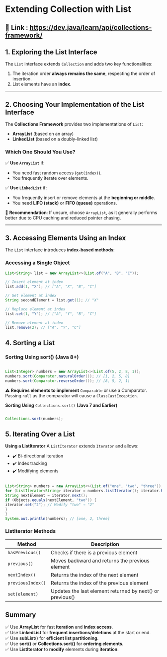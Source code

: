 # Extending Collection with List

## 🔹 Link : <https://dev.java/learn/api/collections-framework/>

## 1. Exploring the List Interface

The `List` interface extends `Collection` and adds two key functionalities:

1. The iteration order **always remains the same**, respecting the order of insertion.
2. List elements have an **index**.

---

## 2. Choosing Your Implementation of the List Interface

The **Collections Framework** provides two implementations of `List`:

- **ArrayList** (based on an array)
- **LinkedList** (based on a doubly-linked list)

### Which One Should You Use?

✅ **Use `ArrayList`** if:

- You need fast random access (`get(index)`).
- You frequently iterate over elements.

✅ **Use `LinkedList`** if:

- You frequently insert or remove elements at the **beginning or middle**.
- You need **LIFO (stack)** or **FIFO (queue)** operations.

🚀 **Recommendation**: If unsure, choose `ArrayList`, as it generally performs better due to CPU caching and reduced pointer chasing.

---

## 3. Accessing Elements Using an Index

The `List` interface introduces **index-based methods**:

### Accessing a Single Object

```java
List<String> list = new ArrayList<>(List.of("A", "B", "C"));

// Insert element at index
list.add(1, "X"); // ["A", "X", "B", "C"]

// Get element at index
String secondElement = list.get(1); // "X"

// Replace element at index
list.set(1, "Y"); // ["A", "Y", "B", "C"]

// Remove element at index
list.remove(2); // ["A", "Y", "C"]
```

## 4. Sorting a List

### Sorting Using sort() (Java 8+)

```java

List<Integer> numbers = new ArrayList<>(List.of(5, 2, 8, 1));
numbers.sort(Comparator.naturalOrder()); // [1, 2, 5, 8]
numbers.sort(Comparator.reverseOrder()); // [8, 5, 2, 1]
```

⚠️ **Requires elements to implement** `Comparable` or use a Comparator.
Passing `null` as the comparator will cause a `ClassCastException`.

**Sorting Using** `Collections.sort()` **(Java 7 and Earlier)**

```java

Collections.sort(numbers);
```

## 5. Iterating Over a List

**Using a ListIterator**
A `ListIterator` extends `Iterator` and allows:

- ✔️ Bi-directional iteration
- ✔️ Index tracking
- ✔️ Modifying elements

```java

List<String> numbers = new ArrayList<>(List.of("one", "two", "three"));
for (ListIterator<String> iterator = numbers.listIterator(); iterator.hasNext();) {
String nextElement = iterator.next();
if (Objects.equals(nextElement, "two")) {
iterator.set("2"); // Modify "two" → "2"
}
}
System.out.println(numbers); // [one, 2, three]
```

### ListIterator Methods

| Method            | Description                                               |
| ----------------- | --------------------------------------------------------- |
| `hasPrevious()`   | Checks if there is a previous element                     |
| `previous()`      | Moves backward and returns the previous element           |
| `nextIndex()`     | Returns the index of the next element                     |
| `previousIndex()` | Returns the index of the previous element                 |
| `set(element)`    | Updates the last element returned by next() or previous() |

## Summary

✅ Use **ArrayList** for fast **iteration** and **index access**.  
✅ Use **LinkedList** for **frequent insertions/deletions** at the start or end.  
✅ Use **subList**() for **efficient list partitioning**.  
✅ Use **sort()** or **Collections.sort()** for **ordering elements**.  
✅ Use **ListIterator** to **modify** elements during **iteration**.
